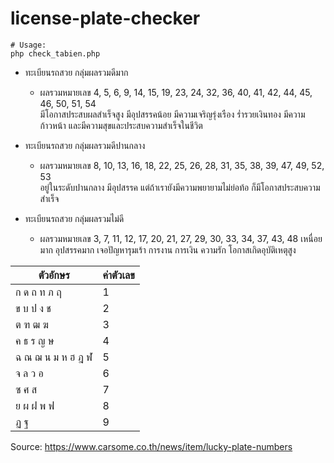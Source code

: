 # license-plate-checker

```
# Usage:
php check_tabien.php 
```

- ทะเบียนรถสวย กลุ่มผลรวมดีมาก	
    - ผลรวมหมายเลข 
    4, 5, 6, 9, 14, 15, 19, 23, 24, 32, 36, 40, 41, 42, 44, 45, 46, 50, 51, 54	
    มีโอกาสประสบผลสำเร็จสูง มีอุปสรรคน้อย มีความเจริญรุ่งเรือง ร่ำรวยเงินทอง มีความก้าวหน้า และมีความสุขและประสบความสำเร็จในชีวิต 

- ทะเบียนรถสวย กลุ่มผลรวมดีปานกลาง 
    - ผลรวมหมายเลข 
    8, 10, 13, 16, 18, 22, 25, 26, 28, 31, 35, 38, 39, 47, 49, 52, 53	
    อยู่ในระดับปานกลาง มีอุปสรรค แต่ถ้าเรายังมีความพยายามไม่ย่อท้อ ก็มีโอกาสประสบความสำเร็จ 

- ทะเบียนรถสวย กลุ่มผลรวมไม่ดี	
    - ผลรวมหมายเลข 
    3, 7, 11, 12, 17, 20, 21, 27, 29, 30, 33, 34, 37, 43, 48 
    เหนื่อยมาก อุปสรรคมาก เจอปัญหารุมเร้า การงาน การเงิน ความรัก โอกาสเกิดอุบัติเหตุสูง 

ตัวอักษร | ค่าตัวเลข
------------ | ------------
ก ด ถ ท ภ ฤ	        | 1 
ข บ ป ง ช	        | 2 
ต ฑ ฒ ฆ	            | 3 
ค ธ ร ญ ษ	        | 4 
ฉ ณ ฌ น ม ห ฮ ฎ ฬ 	| 5 
จ ล ว อ 	        | 6 
ซ ศ ส 	            | 7 
ย ผ ฝ พ ฟ	        | 8 
ฏ ฐ	                | 9 

Source: https://www.carsome.co.th/news/item/lucky-plate-numbers




